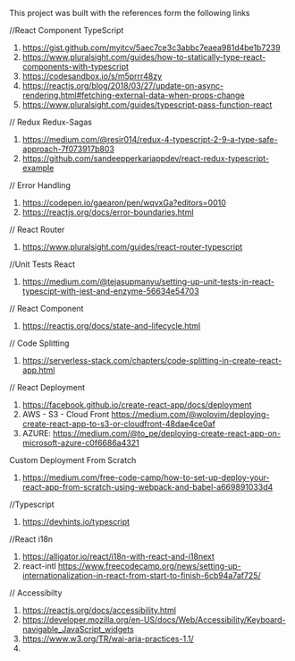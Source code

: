 This project was built with the references form the following links

//React Component TypeScript
1. https://gist.github.com/myitcv/5aec7ce3c3abbc7eaea981d4be1b7239
2. https://www.pluralsight.com/guides/how-to-statically-type-react-components-with-typescript
3. https://codesandbox.io/s/m5prrr48zy
4. https://reactjs.org/blog/2018/03/27/update-on-async-rendering.html#fetching-external-data-when-props-change
5. https://www.pluralsight.com/guides/typescript-pass-function-react

// Redux Redux-Sagas
1. https://medium.com/@resir014/redux-4-typescript-2-9-a-type-safe-approach-7f073917b803
2. https://github.com/sandeepperkariappdev/react-redux-typescript-example


// Error Handling
1. https://codepen.io/gaearon/pen/wqvxGa?editors=0010
2. https://reactjs.org/docs/error-boundaries.html

// React Router
1. https://www.pluralsight.com/guides/react-router-typescript


//Unit Tests React 
1. https://medium.com/@tejasupmanyu/setting-up-unit-tests-in-react-typescipt-with-jest-and-enzyme-56634e54703

// React Component
1. https://reactjs.org/docs/state-and-lifecycle.html


// Code Splitting
1. https://serverless-stack.com/chapters/code-splitting-in-create-react-app.html




// React Deployment
1. https://facebook.github.io/create-react-app/docs/deployment
2. AWS - S3 - Cloud Front https://medium.com/@wolovim/deploying-create-react-app-to-s3-or-cloudfront-48dae4ce0af
3. AZURE: https://medium.com/@to_pe/deploying-create-react-app-on-microsoft-azure-c0f6686a4321

Custom Deployment From Scratch

1. https://medium.com/free-code-camp/how-to-set-up-deploy-your-react-app-from-scratch-using-webpack-and-babel-a669891033d4



//Typescript

1. https://devhints.io/typescript

//React i18n

1. https://alligator.io/react/i18n-with-react-and-i18next
2. react-intl https://www.freecodecamp.org/news/setting-up-internationalization-in-react-from-start-to-finish-6cb94a7af725/



// Accessibilty
1. https://reactjs.org/docs/accessibility.html
2. https://developer.mozilla.org/en-US/docs/Web/Accessibility/Keyboard-navigable_JavaScript_widgets
3. https://www.w3.org/TR/wai-aria-practices-1.1/
4. 
